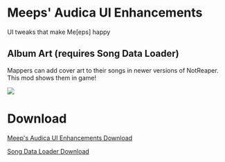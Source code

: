 # Meeps' Audica UI Enhancements
 UI tweaks that make Me[eps] happy

## Album Art (requires Song Data Loader)
Mappers can add cover art to their songs in newer versions of NotReaper. This mod shows them in game!

<img src="https://media.giphy.com/media/TGeCF6F0W1LNANLAKn/giphy.gif">

# Download
[Meep's Audica UI Enhancements Download](https://github.com/MeepsKitten/Meeps-Audica-UI-Enhancements/releases/latest)

[Song Data Loader Download](https://github.com/MeepsKitten/CustomSongDataLoader/releases/latest)
